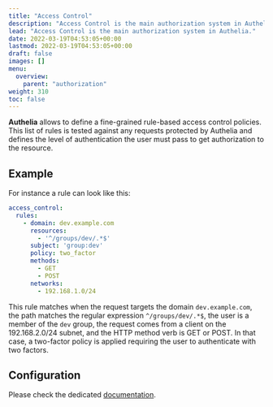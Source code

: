 ```yaml
---
title: "Access Control"
description: "Access Control is the main authorization system in Authelia."
lead: "Access Control is the main authorization system in Authelia."
date: 2022-03-19T04:53:05+00:00
lastmod: 2022-03-19T04:53:05+00:00
draft: false
images: []
menu:
  overview:
    parent: "authorization"
weight: 310
toc: false
---
```


**Authelia** allows to define a fine-grained rule-based access control policies. This list of rules is tested against
any requests protected by Authelia and defines the level of authentication the user must pass to get authorization to
the resource.

## Example

For instance a rule can look like this:

```yaml
access_control:
  rules:
    - domain: dev.example.com
      resources:
        - '^/groups/dev/.*$'
      subject: 'group:dev'
      policy: two_factor
      methods:
        - GET
        - POST
      networks:
        - 192.168.1.0/24
```

This rule matches when the request targets the domain `dev.example.com`, the path matches the regular expression
`^/groups/dev/.*$`, the user is a member of the `dev` group, the request comes from a client on the 192.168.2.0/24
subnet, and the HTTP method verb is GET or POST. In that case, a two-factor policy is applied requiring the user to
authenticate with two factors.

## Configuration

Please check the dedicated [documentation](../../configuration/security/access-control.md).
